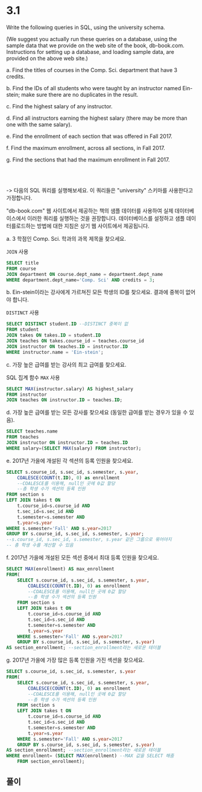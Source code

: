 # 3.1
Write the following queries in SQL, using the university schema. 

(We suggest you actually run these queries on a database, using the sample data that we provide on the web site of the book, db-book.com. Instructions for setting up a database, and loading sample data, are provided on the above web site.)

a. Find the titles of courses in the Comp. Sci. department that have 3 credits.

b. Find the IDs of all students who were taught by an instructor named Ein-stein; make sure there are no duplicates in the result.

c. Find the highest salary of any instructor.

d. Find all instructors earning the highest salary (there may be more than
one with the same salary).

e. Find the enrollment of each section that was offered in Fall 2017.

f. Find the maximum enrollment, across all sections, in Fall 2017.

g. Find the sections that had the maximum enrollment in Fall 2017.

<br><br>

-> 
다음의 SQL 쿼리를 실행해보세요. 이 쿼리들은 "university" 스키마를 사용한다고 가정합니다.

"db-book.com" 웹 사이트에서 제공하는 책의 샘플 데이터를 사용하여 실제 데이터베이스에서 이러한 쿼리를 실행하는 것을 권장합니다. 데이터베이스를 설정하고 샘플 데이터를로드하는 방법에 대한 지침은 상기 웹 사이트에서 제공됩니다.

a. 3 학점인 Comp. Sci. 학과의 과목 제목을 찾으세요.

`JOIN` 사용

```sql
SELECT title
FROM course 
JOIN department ON course.dept_name = department.dept_name
WHERE department.dept_name='Comp. Sci' AND credits = 3;
```

b. Ein-stein이라는 강사에게 가르쳐진 모든 학생의 ID를 찾으세요. 결과에 중복이 없어야 합니다.

`DISTINCT` 사용

```sql
SELECT DISTINCT student.ID --DISTINCT 중복이 없
FROM student 
JOIN takes ON takes.ID = student.ID
JOIN teaches ON takes.course_id = teaches.course_id
JOIN instructor ON teaches.ID = instructor.ID
WHERE instructor.name = 'Ein-stein';

```

c. 가장 높은 급여를 받는 강사의 최고 급여를 찾으세요.

SQL 집계 함수 `MAX` 사용

```sql
SELECT MAX(instructor.salary) AS highest_salary
FROM instructor
JOIN teaches ON instructor.ID = teaches.ID;
```

d. 가장 높은 급여를 받는 모든 강사를 찾으세요 (동일한 급여를 받는 경우가 있을 수 있음).
```sql
SELECT teaches.name
FROM teaches
JOIN instructor ON instructor.ID = teaches.ID
WHERE salary=(SELECT MAX(salary) FROM instructor);
```

e. 2017년 가을에 개설된 각 섹션의 등록 인원을 찾으세요.
```sql
SELECT s.course_id, s.sec_id, s.semester, s.year, 
    COALESCE(COUNT(t.ID), 0) as enrollment 
    --COALESCE를 이용해, null인 곳에 0값 할당
    --총 학생 수가 섹션의 등록 인원
FROM section s
LEFT JOIN takes t ON
    t.course_id=s.course_id AND
    t.sec_id=s.sec_id AND
    t.semester=s.semester AND
    t.year=s.year
WHERE s.semester='Fall' AND s.year=2017
GROUP BY s.course_id, s.sec_id, s.semester, s.year; 
--s.course_id, s.sec_id, s.semester, s.year 같은 그룹으로 묶어야지
-- 총 학생 수를 계산할 수 있음
```

f. 2017년 가을에 개설된 모든 섹션 중에서 최대 등록 인원을 찾으세요.
```sql
SELECT MAX(enrollment) AS max_enrollment
FROM(
    SELECT s.course_id, s.sec_id, s.semester, s.year, 
        COALESCE(COUNT(t.ID), 0) as enrollment 
        --COALESCE를 이용해, null인 곳에 0값 할당
        --총 학생 수가 섹션의 등록 인원
    FROM section s
    LEFT JOIN takes t ON
        t.course_id=s.course_id AND
        t.sec_id=s.sec_id AND
        t.semester=s.semester AND
        t.year=s.year
    WHERE s.semester='Fall' AND s.year=2017
    GROUP BY s.course_id, s.sec_id, s.semester, s.year)
AS section_enrollment; --section_enrollment라는 새로운 테이블
```

g. 2017년 가을에 가장 많은 등록 인원을 가진 섹션을 찾으세요.
```sql
SELECT s.course_id, s.sec_id, s.semester, s.year
FROM(
    SELECT s.course_id, s.sec_id, s.semester, s.year, 
        COALESCE(COUNT(t.ID), 0) as enrollment 
        --COALESCE를 이용해, null인 곳에 0값 할당
        --총 학생 수가 섹션의 등록 인원
    FROM section s
    LEFT JOIN takes t ON
        t.course_id=s.course_id AND
        t.sec_id=s.sec_id AND
        t.semester=s.semester AND
        t.year=s.year
    WHERE s.semester='Fall' AND s.year=2017
    GROUP BY s.course_id, s.sec_id, s.semester, s.year)
AS section_enrollment; --section_enrollment라는 새로운 테이블
WHERE enrollment= (SELECT MAX(enrollment) --MAX 값을 SELECT 해줌
    FROM section_enrollment);
```

## 풀이